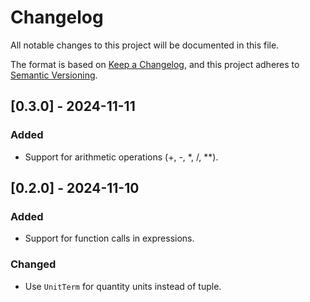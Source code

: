 # Changelog

All notable changes to this project will be documented in this file.

The format is based on [Keep a Changelog](https://keepachangelog.com/en/1.0.0/),
and this project adheres to [Semantic Versioning](https://semver.org/spec/v2.0.0.html).

## [0.3.0] - 2024-11-11

### Added

- Support for arithmetic operations (+, -, *, /, **).

## [0.2.0] - 2024-11-10

### Added

- Support for function calls in expressions.

### Changed

- Use `UnitTerm` for quantity units instead of tuple.